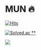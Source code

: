 # MUN 🔥
[![Hits](https://hits.seeyoufarm.com/api/count/incr/badge.svg?url=https%3A%2F%2Fgithub.com%2Fname-mun&count_bg=%23FFD400&title_bg=%23E9DFDF&icon=&icon_color=%23E7E7E7&title=hits&edge_flat=false)](https://hits.seeyoufarm.com)

[![Solved.ac **](http://mazassumnida.wtf/api/generate_badge?boj=smge9153)](https://solved.ac/smge9153)

<img src="https://github-readme-stats.vercel.app/api?username=name-mun&show_icons=true">
